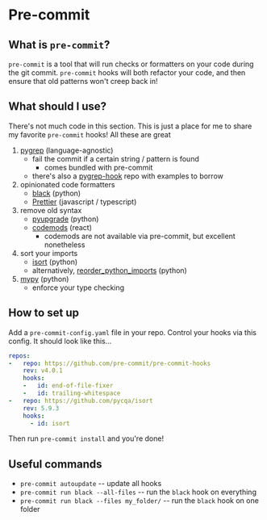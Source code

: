 # Pre-commit

## What is `pre-commit`?

`pre-commit` is a tool that will run checks or formatters on your code during the git commit. `pre-commit` hooks will both refactor your code, and then ensure that old patterns won't creep back in!

## What should I use?

There's not much code in this section. This is just a place for me to share my favorite `pre-commit` hooks! All these are great

1. [pygrep](https://pre-commit.com/#pygrep) (language-agnostic)
    - fail the commit if a certain string / pattern is found
        - comes bundled with pre-commit
    - there's also a [pygrep-hook](https://github.com/pre-commit/pygrep-hooks) repo with examples to borrow
2. opinionated code formatters
    - [black](https://github.com/psf/black) (python)
    - [Prettier](https://prettier.io/) (javascript / typescript)
3. remove old syntax
    - [pyupgrade](https://github.com/asottile/pyupgrade/) (python)
    - [codemods](https://github.com/reactjs/react-codemod/) (react)
        - codemods are not available via pre-commit, but excellent nonetheless
4. sort your imports
    - [isort](https://github.com/PyCQA/isort) (python)
    - alternatively, [reorder_python_imports](https://github.com/asottile/reorder_python_imports) (python)
5. [mypy](https://github.com/python/mypy/) (python)
    - enforce your type checking

## How to set up

Add a `pre-commit-config.yaml` file in your repo. Control your hooks via this config. It should look like this...

```yaml
repos:
-   repo: https://github.com/pre-commit/pre-commit-hooks
    rev: v4.0.1
    hooks:
    -   id: end-of-file-fixer
    -   id: trailing-whitespace
-   repo: https://github.com/pycqa/isort
    rev: 5.9.3
    hooks:
      - id: isort
```

Then run `pre-commit install` and you're done!

## Useful commands

- `pre-commit autoupdate` -- update all hooks
- `pre-commit run black --all-files` -- run the `black` hook on everything
- `pre-commit run black --files my_folder/` -- run the `black` hook on one folder
